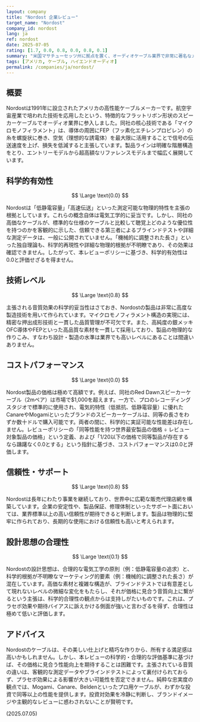 ```yaml
---
layout: company
title: "Nordost 企業レビュー"
target_name: "Nordost"
company_id: nordost
lang: ja
ref: nordost
date: 2025-07-05
rating: [1.7, 0.0, 0.8, 0.0, 0.8, 0.1]
summary: "米国マサチューセッツ州に拠点を置く、オーディオケーブル業界で非常に著名なメーカー。独自の『マイクロモノフィラメント』技術やフラットリボンデザインで知られる。製品は精巧に製造されているものの、その価格は極めて高額である。主張される音質向上効果には客観的な科学的証拠が乏しく、レビューポリシーの厳格なコストパフォーマンス評価においては、専門業務用の安価なケーブルと比較して著しく低いスコアとならざるを得ない。ブランドの威信や主観的な評価よりも、科学的合理性とコストを重視するユーザーには推奨しがたい。"
tags: [アメリカ, ケーブル, ハイエンドオーディオ]
permalink: /companies/ja/nordost/
---
```


## 概要

Nordostは1991年に設立されたアメリカの高性能ケーブルメーカーです。航空宇宙産業で培われた技術を応用したという、特徴的なフラットリボン形状のスピーカーケーブルでオーディオ業界に参入しました。同社の核心技術である「マイクロモノフィラメント」は、導体の周囲にFEP（フッ素化エチレンプロピレン）の糸を螺旋状に巻き、空気（理想的な誘電体）を最大限に活用することで信号の伝送速度を上げ、損失を低減すると主張しています。製品ラインは明確な階層構造をとり、エントリーモデルから超高額なリファレンスモデルまで幅広く展開しています。

## 科学的有効性

$$ \Large \text{0.0} $$

Nordostは「低静電容量」「高速伝送」といった測定可能な物理的特性を主張の根拠としています。これらの概念自体は電気工学的に妥当です。しかし、同社の高価なケーブルが、標準的な仕様のケーブルと比較して聴覚上どのような優位性を持つのかを客観的に示した、信頼できる第三者によるブラインドテストや詳細な測定データは、一般に公開されていません。「機械的に調整された長さ」といった独自理論も、科学的再現性や詳細な物理的根拠が不明瞭であり、その効果は確認できません。したがって、本レビューポリシーに基づき、科学的有効性は0.0と評価せざるを得ません。

## 技術レベル

$$ \Large \text{0.8} $$

主張される音質効果の科学的妥当性はさておき、Nordostの製品は非常に高度な製造技術を用いて作られています。マイクロモノフィラメント構造の実現には、精密な押出成形技術と一貫した品質管理が不可欠です。また、高純度の銀メッキOFC導体やFEPといった高品質な素材を一貫して採用しており、製品の物理的な作りこみ、すなわち設計・製造の水準は業界でも高いレベルにあることは間違いありません。

## コストパフォーマンス

$$ \Large \text{0.0} $$

Nordost製品の価格は極めて高額です。例えば、同社のRed Dawnスピーカーケーブル（2mペア）は市場で$1,000を超えます。一方で、プロのレコーディングスタジオで標準的に使用され、電気的特性（低抵抗、低静電容量）に優れたCanareやMogamiといったブランドのスピーカーケーブルは、同等の長さをわずか数十ドルで購入可能です。両者の間に、科学的に実証可能な性能差は存在しません。レビューポリシーの「同等性能を持つ世界最安製品の価格 ÷ レビュー対象製品の価格」という定義、および「1/20以下の価格で同等製品が存在するなら躊躇なく0.0とする」という指針に基づき、コストパフォーマンスは0.0と評価します。

## 信頼性・サポート

$$ \Large \text{0.8} $$

Nordostは長年にわたり事業を継続しており、世界中に広範な販売代理店網を構築しています。企業の安定性や、製品保証、修理体制といったサポート面においては、業界標準以上の高い信頼性が期待できると判断します。製品は物理的に堅牢に作られており、長期的な使用における信頼性も高いと考えられます。

## 設計思想の合理性

$$ \Large \text{0.1} $$

Nordostの設計思想は、合理的な電気工学の原則（例：低静電容量の追求）と、科学的根拠が不明瞭なマーケティング的要素（例：機械的に調整された長さ）が混在しています。高価な素材と複雑な構造が、ブラインドテストでは有意差として現れないレベルの微細な変化をもたらし、それが価格に見合う音質向上に繋がるという主張は、科学的合理性の観点からは支持しがたいものです。これは、プラセボ効果や期待バイアスに訴えかける側面が強いと言わざるを得ず、合理性は極めて低いと評価します。

## アドバイス

Nordostのケーブルは、その美しい仕上げと精巧な作りから、所有する満足感は高いかもしれません。しかし、本レビューの科学的・合理的な評価基準に基づけば、その価格に見合う性能向上を期待することは困難です。主張されている音質の違いは、客観的な測定データやブラインドテストによって裏付けられておらず、プラセボ効果による影響が大きい可能性を否定できません。純粋な忠実度の観点では、Mogami、Canare、Beldenといったプロ用ケーブルが、わずかな投資で同等以上の性能を提供します。投資対効果を冷静に判断し、ブランドイメージや主観的なレビューに惑わされないことが賢明です。

(2025.07.05)
